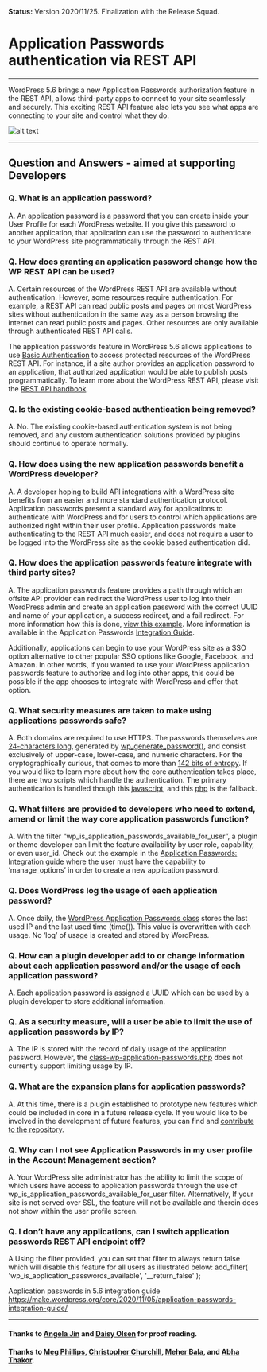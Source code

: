 **Status:** Version 2020/11/25. Finalization with the Release Squad.

# Application Passwords authentication via REST API 

***

WordPress 5.6 brings  a new Application Passwords authorization feature in the REST API, allows third-party apps to connect to your site seamlessly and securely. This exciting REST API feature also lets you see what apps are connecting to your site and control what they do.

![alt text](https://github.com/wpmarketingteam/WP5.6Marcomms/blob/master/Questions%20and%20Answers/images/application-password-screenshot.png "Application Password Screenshot")

***

## Question and Answers - aimed at supporting Developers

### Q. What is an application password?
A. An application password is a password that you can create inside your User Profile for each WordPress website. If you give this password to another application, that application can use the password to authenticate to your WordPress site programmatically through the REST API.

### Q. How does granting an application password change how the WP REST API can be used?
A. Certain resources of the WordPress REST API are available without authentication. However, some resources require authentication. For example, a REST API can read public posts and pages on most WordPress sites without authentication in the same way as a person browsing the internet can read public posts and pages. Other resources are only available through authenticated REST API calls.

The application passwords feature in WordPress 5.6 allows applications to use [Basic Authentication](https://developer.mozilla.org/en-US/docs/Web/HTTP/Authentication) to access protected resources of the WordPress REST API. For instance, if a site author provides an application password to an application, that authorized application would be able to publish posts programmatically. To learn more about the WordPress REST API, please visit the [REST API handbook](https://developer.wordpress.org/rest-api/).

### Q. Is the existing cookie-based authentication being removed?
A. No. The existing cookie-based authentication system is not being removed, and any custom authentication solutions provided by plugins should continue to operate normally.


### Q. How does using the new application passwords benefit a WordPress developer?
A.  A developer hoping to build API integrations with a WordPress site benefits from an easier and more standard authentication protocol. Application passwords present a standard way for applications to authenticate with WordPress and for users to control which applications are authorized right within their user profile. Application passwords make authenticating to the REST API much easier, and does not require a user to be logged into the WordPress site as the cookie based authentication did. 

### Q. How does the application passwords feature integrate with third party sites?
A. The application passwords feature provides a path through which an offsite API provider can redirect the WordPress user to log into their WordPress admin and create an application password with the correct UUID and name of your application, a success redirect, and a fail redirect. For more information how this is done, [view this example](https://gist.github.com/georgestephanis/44d16dfdd17bd18b9c45d1d5e6d7ec7b). More information is available in the Application Passwords [Integration Guide](https://make.wordpress.org/core/2020/11/05/application-passwords-integration-guide/).

Additionally, applications can begin to use your WordPress site as a SSO option alternative to other popular SSO options like Google, Facebook, and Amazon. In other words, if you wanted to use your WordPress application passwords feature to authorize and log into other apps, this could be possible if the app chooses to integrate with WordPress and offer that option.


### Q. What security measures are taken to make using applications passwords safe?
A. Both domains are required to use HTTPS. The passwords themselves are [24-characters long](https://github.com/WordPress/wordpress-develop/blob/87ff38532d8f4d9f48e67e3af171ea1a88798f6d/src/wp-includes/class-wp-application-passwords.php#L25-L32), generated by [wp_generate_password()](https://github.com/WordPress/wordpress-develop/blob/87ff38532d8f4d9f48e67e3af171ea1a88798f6d/src/wp-includes/class-wp-application-passwords.php#L49), and consist exclusively of upper-case, lower-case, and numeric characters. For the cryptographically curious, that comes to more than [142 bits of entropy](https://github.com/WordPress/application-passwords/pull/34/commits/71f5e9a66f9fa552e07bb11cf981ee1f648e3516). If you would like to learn more about how the core authentication takes place, there are two scripts which handle the authentication. The primary authentication is handled though this [javascript](https://github.com/WordPress/wordpress-develop/blob/fc29c9e623fd68b8e183e45afda26b84b9c2af9f/src/js/_enqueues/admin/auth-app.js), and this [php](https://github.com/WordPress/wordpress-develop/blob/master/src/wp-admin/authorize-application.php) is the fallback.


### Q. What filters are provided to developers who need to extend, amend or limit the way core application passwords function?
A. With the  filter “wp_is_application_passwords_available_for_user”, a plugin or theme developer can limit the feature availability by user role, capability, or even user_id. Check out the example in the [Application Passwords: Integration guide](https://make.wordpress.org/core/2020/11/05/application-passwords-integration-guide/) where the user must have the capability to ‘manage_options’ in order to create a new application password.

### Q. Does WordPress log the usage of each application password?
A. Once daily, the [WordPress Application Passwords class](https://github.com/WordPress/wordpress-develop/blob/master/src/wp-includes/class-wp-application-passwords.php) stores the last used IP and the last used time (time()). This value is overwritten with each usage. No ‘log’ of usage is created and stored by WordPress.

### Q. How can a plugin developer add to or change information about each application password and/or the usage of each application password?
A. Each application password is assigned a UUID which can be used by a plugin developer to store additional information.

### Q. As a security measure, will a user be able to limit the use of application passwords by IP?
A. The IP is stored with the record of daily usage of the application password. However, the [class-wp-application-passwords.php](https://github.com/WordPress/wordpress-develop/blob/master/src/wp-includes/class-wp-application-passwords.php) does not currently support limiting usage by IP.

### Q. What are the expansion plans for application passwords?
A. At this time, there is a plugin established to prototype new features which could be included in core in a future release cycle. If you would like to be involved in the development of future features, you can find and [contribute to the repository](https://github.com/wordpress/application-passwords).

### Q. Why can I not see Application Passwords in my user profile in the Account Management section?
A. Your WordPress site administrator has the ability to limit the scope of which users have access to application passwords through the use of wp_is_application_passwords_available_for_user filter. Alternatively, If your site is not served over SSL, the feature will not be available and therein does not show within the user profile screen.


### Q. I don’t have any applications, can I switch application passwords REST API endpoint off?
A Using the filter provided, you can set that filter to always return false which will disable this feature for all users as illustrated below: add_filter( 'wp_is_application_passwords_available', '__return_false' );

Application passwords in 5.6 integration guide https://make.wordpress.org/core/2020/11/05/application-passwords-integration-guide/ 

***

#### Thanks to [Angela Jin](https://profiles.wordpress.org/angelasjin/) and [Daisy Olsen](https://profiles.wordpress.org/daisyo/) for proof reading.

#### Thanks to [Meg Phillips](https://profiles.wordpress.org/megphillips91/), [Christopher Churchill](https://profiles.wordpress.org/vimes1984/), [Meher Bala](https://profiles.wordpress.org/meher/), and [Abha Thakor](https://profiles.wordpress.org/webcommsat/).

